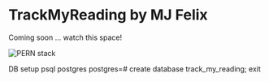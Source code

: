 # TrackMyReading by MJ Felix
Coming soon ... watch this space!

![PERN stack](https://mjfelix.dev/img/external/pern-stack.jpg)

DB setup
psql postgres
postgres=# create database track_my_reading;
exit